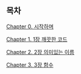 ## 목차

[ Chapter 0. 시작하며 ](./docs/Chapter00.md)

[ Chapter 1. 1장 깨끗한 코드](./docs/Chapter01.md)

[ Chapter 2. 2장 의미있는 이름 ](./docs/Chapter02.md)

[ Chapter 3. 3장 함수 ](./docs/Chapter03.md)